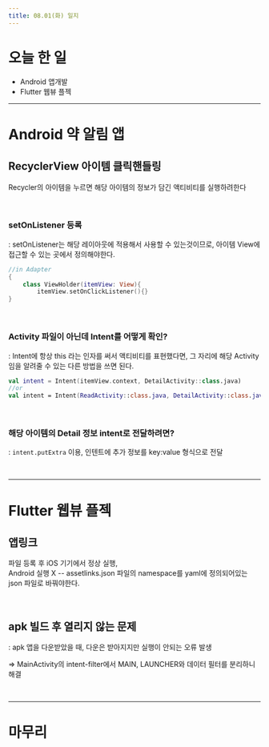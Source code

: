 ```yaml
---
title: 08.01(화) 일지
---
```


# 오늘 한 일
- Android 앱개발
- Flutter 웹뷰 플젝

---

# Android 약 알림 앱
## RecyclerView 아이템 클릭핸들링

Recycler의 아이템을 누르면 해당 아이템의 정보가 담긴 액티비티를 실행하려한다

<br/>

### setOnListener 등록

: setOnListener는 해당 레이아웃에 적용해서 사용할 수 있는것이므로, 아이템 View에 접근할 수 있는 곳에서 정의해야한다.

```kotlin
//in Adapter
{
	class ViewHolder(itemView: View){
		itemView.setOnClickListener(){}
}
```

<br/>

### Activity 파일이 아닌데 Intent를 어떻게 확인?

: Intent에 항상 this 라는 인자를 써서 액티비티를 표현했다면, 그 자리에 해당 Activity임을 알려줄 수 있는 다른 방법을 쓰면 된다.

```kotlin
val intent = Intent(itemView.context, DetailActivity::class.java)
//or
val intent = Intent(ReadActivity::class.java, DetailActivity::class.java)
```

<br/>

### 해당 아이템의 Detail 정보 intent로 전달하려면?
: `intent.putExtra` 이용, 인텐트에 추가 정보를 key:value 형식으로 전달

<br/>

---

# Flutter 웹뷰 플젝
## 앱링크
파일 등록 후 iOS 기기에서 정상 실행,  
Android 실행 X -- assetlinks.json 파일의 namespace를 yaml에 정의되어있는 json 파일로 바꿔야한다.

<br/>

## apk 빌드 후 열리지 않는 문제
: apk 앱을 다운받았을 때, 다운은 받아지지만 실행이 안되는 오류 발생

⇒ MainActivity의 intent-filter에서 MAIN, LAUNCHER와 데이터 필터를 분리하니 해결

<br/>

---

# 마무리



<br/>
